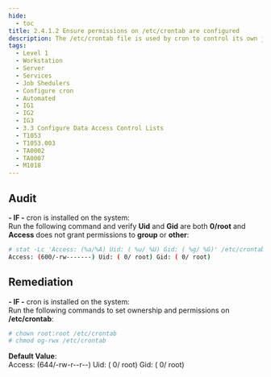 ```yaml
---
hide:
  - toc
title: 2.4.1.2 Ensure permissions on /etc/crontab are configured
description: The /etc/crontab file is used by cron to control its own jobs. The commands in this item make sure that root is the user and group owner of the file and that only the owner can access the file.
tags:
  - Level 1
  - Workstation
  - Server
  - Services
  - Job Shedulers
  - Configure cron
  - Automated
  - IG1
  - IG2
  - IG3
  - 3.3 Configure Data Access Control Lists
  - T1053
  - T1053.003
  - TA0002
  - TA0007
  - M1018
---
```


## Audit
**- IF -** cron is installed on the system:  
Run the following command and verify **Uid** and **Gid** are both **0/root** and **Access** does not grant permissions to **group** or **other**:
```bash
# stat -Lc 'Access: (%a/%A) Uid: ( %u/ %U) Gid: ( %g/ %G)' /etc/crontab
Access: (600/-rw-------) Uid: ( 0/ root) Gid: ( 0/ root)
```

## Remediation
**- IF -** cron is installed on the system:  
Run the following commands to set ownership and permissions on **/etc/crontab**:
```bash
# chown root:root /etc/crontab
# chmod og-rwx /etc/crontab
```

**Default Value**:  
Access: (644/-rw-r--r--) Uid: ( 0/ root) Gid: ( 0/ root)
